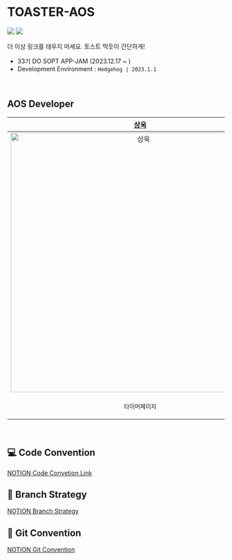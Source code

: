 # TOASTER-AOS
<img src="https://img.shields.io/badge/Kotlin-0095D5?&style=flat-square&logo=kotlin&logoColor=white"/> <img src="https://img.shields.io/badge/Android-3DDC84?style=flat-square&logo=android&logoColor=white"/>    

더 이상 링크를 태우지 마세요. 토스트 먹듯이 간단하게!

- 33기 DO SOPT APP-JAM (2023.12.17 ~ )
- Development Environment : `Hedgehog | 2023.1.1`

<br>

## AOS Developer

| [상욱](operawook@catholic.ac.kr) | [이삭](lsls4868@gmail.com) | [채은](parkchangel@naver.com) | [민영](codingmy@naver.com) | 
| :--: | :--: | :--: | :--: |
| <img width="600" alt="상욱" src="https://avatars.githubusercontent.com/u/113014331?v=4"> | <img width="600" alt="이삭" src="https://avatars.githubusercontent.com/u/93514333?v=4"> | <img width="600" alt="채은" src="https://avatars.githubusercontent.com/u/107169027?v=4"> | <img width="600" alt="민영" src="https://avatars.githubusercontent.com/u/97686638?v=4"> |
| <p align = "center">`타이머페이지` | <p align = "center">`메인페이지` `링크저장` | <p align = "center">`로그인, 검색` `마이페이지` | <p align = "center"> `카테고리페이지` |

<br>

## 💻 Code Convention
[NOTION Code Convetion Link](https://www.notion.so/dosopt/Code-Convention-da64b0be4cc043c4a923612be792ece0)
</br>

## 🔖 Branch Strategy
[NOTION Branch Strategy](https://hill-agenda-2b0.notion.site/Branch-Strategy-e3a9c5e70f6241ae9ccad544666b095c?pvs=4)
</br>

## 🎁 Git Convention
[NOTION Git Convention](https://hill-agenda-2b0.notion.site/Git-Convention-064dee5df78e4b0c9dd59d18c775a460?pvs=4)    
</br>
